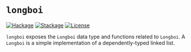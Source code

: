 # `longboi`

[![Hackage][hackage-badge]][hackage-link]
[![Stackage][stackage-badge]][stackage-link]
[![License][license-badge]][license-link]

`longboi` exposes the `Longboi` data type and functions related to `Longboi`.
A `Longboi` is a simple implementation of a dependently-typed linked list.

[hackage-badge]:
    https://img.shields.io/hackage/v/longboi.svg?label=Hackage
[hackage-link]:
    https://hackage.haskell.org/package/longboi
[stackage-badge]:
    https://www.stackage.org/package/longboi/badge/lts?label=Stackage
[stackage-link]:
    https://www.stackage.org/package/longboi
[license-badge]:
    https://img.shields.io/badge/License-Apache%202.0-blue.svg
[license-link]:
    https://spdx.org/licenses/Apache-2.0.html
